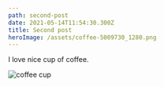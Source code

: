 ```yaml
---
path: second-post
date: 2021-05-14T11:54:30.300Z
title: Second post
heroImage: /assets/coffee-5009730_1280.png
---
```

I love nice cup of coffee.

![coffee cup](/assets/coffee-5009730_1280.png "Coffee cup")